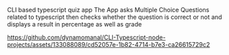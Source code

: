 CLI based typescript quiz app 
The App asks Multiple Choice Questions related to typescript then checks whether the question is correct or not and displays a result in percentage as well as grade

https://github.com/dynamomanal/CLI-Typescript-node-projects/assets/133088089/cd52057e-1b82-4714-b7e3-ca26615729c2

